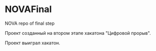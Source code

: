 # NOVAFinal
NOVA repo of final step

Проект созданный на втором этапе хакатона "Цифровой прорыв". 

Проект выиграл хакатон.
